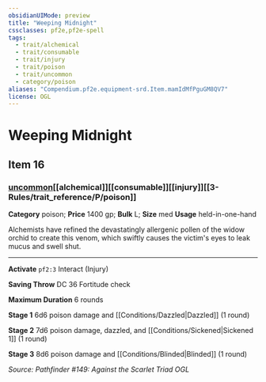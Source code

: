 ```yaml
---
obsidianUIMode: preview
title: "Weeping Midnight"
cssclasses: pf2e,pf2e-spell
tags:
  - trait/alchemical
  - trait/consumable
  - trait/injury
  - trait/poison
  - trait/uncommon
  - category/poison
aliases: "Compendium.pf2e.equipment-srd.Item.mamIdMfPguGM8QV7"
license: OGL
---
```

# Weeping Midnight
## Item 16
### [uncommon](uncommon "Uncommon Rarity Trait")[[alchemical]][[consumable]][[injury]][[3-Rules/trait_reference/P/poison]]

**Category** poison; 
**Price** 1400 gp; 
**Bulk** L; **Size** med
**Usage** held-in-one-hand

Alchemists have refined the devastatingly allergenic pollen of the widow orchid to create this venom, which swiftly causes the victim's eyes to leak mucus and swell shut.

* * *

**Activate** `pf2:3` Interact (Injury)

**Saving Throw** DC 36 Fortitude check

**Maximum Duration** 6 rounds

**Stage 1** 6d6 poison damage and [[Conditions/Dazzled|Dazzled]] (1 round)

**Stage 2** 7d6 poison damage, dazzled, and [[Conditions/Sickened|Sickened 1]] (1 round)

**Stage 3** 8d6 poison damage and [[Conditions/Blinded|Blinded]] (1 round)

*Source: Pathfinder #149: Against the Scarlet Triad*
*OGL*